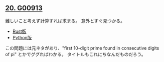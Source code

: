 ## [20. G00913](http://ksnctf.sweetduet.info/problem/20)

難しいこと考えず計算すれば求まる。
意外とすぐ見つかる。

* [Rust版](https://github.com/ordovicia/ksnctf/blob/master/20-G00913/solve.rs)
* [Python版](https://github.com/ordovicia/ksnctf/blob/master/20-G00913/solve.py)

この問題には元ネタがあり、"first 10-digit prime found in consecutive digits of pi" とかでググればわかる。
タイトルもこれにちなんだものだろう。

